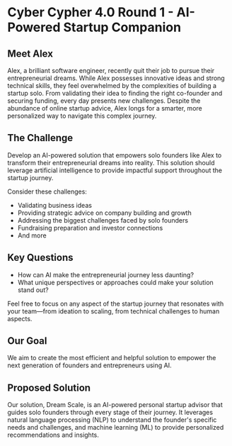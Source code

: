 # Cyber Cypher 4.0 Round 1 - AI-Powered Startup Companion

## Meet Alex

Alex, a brilliant software engineer, recently quit their job to pursue their entrepreneurial dreams.  While Alex possesses innovative ideas and strong technical skills, they feel overwhelmed by the complexities of building a startup solo.  From validating their idea to finding the right co-founder and securing funding, every day presents new challenges.  Despite the abundance of online startup advice, Alex longs for a smarter, more personalized way to navigate this complex journey.

## The Challenge

Develop an AI-powered solution that empowers solo founders like Alex to transform their entrepreneurial dreams into reality.  This solution should leverage artificial intelligence to provide impactful support throughout the startup journey.

Consider these challenges:

*   Validating business ideas
*   Providing strategic advice on company building and growth
*   Addressing the biggest challenges faced by solo founders
*   Fundraising preparation and investor connections
*   And more

## Key Questions

*   How can AI make the entrepreneurial journey less daunting?
*   What unique perspectives or approaches could make your solution stand out?

Feel free to focus on any aspect of the startup journey that resonates with your team—from ideation to scaling, from technical challenges to human aspects.

## Our Goal

We aim to create the most efficient and helpful solution to empower the next generation of founders and entrepreneurs using AI.

## Proposed Solution 

Our solution, Dream Scale, is an AI-powered personal startup advisor that guides solo founders through every stage of their journey.  It leverages natural language processing (NLP) to understand the founder's specific needs and challenges, and machine learning (ML) to provide personalized recommendations and insights.